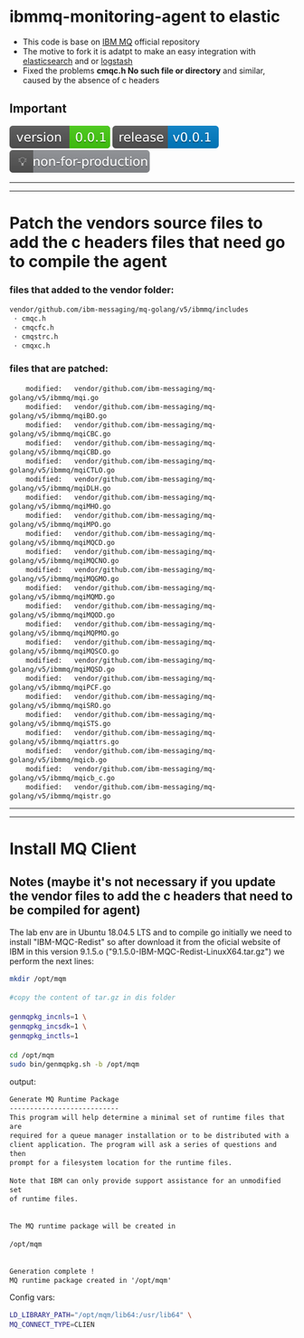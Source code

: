 # ibmmq-monitoring-agent to elastic

- This code is base on [IBM MQ](https://github.com/ibm-messaging/mq-metric-samples) official repository
- The motive to fork it is adatpt to make an easy integration with [elasticsearch](https://www.elastic.co/es/elasticsearch/) and or [logstash](https://www.elastic.co/es/logstash)
- Fixed the problems __cmqc.h No such file or directory__ and similar, caused by the absence of c headers

## Important
![Version](https://raw.githubusercontent.com/ocuil/assets/main/img/version.svg)
![GitHub Release](https://raw.githubusercontent.com/ocuil/assets/main/img/release.svg)
![Implementations](https://raw.githubusercontent.com/ocuil/assets/main/img/non-for-production.svg)

---
---
# Patch the vendors source files to add the c headers files that need go to compile the agent
### files that added to the vendor folder:
```
vendor/github.com/ibm-messaging/mq-golang/v5/ibmmq/includes
 · cmqc.h
 · cmqcfc.h
 · cmqstrc.h
 · cmqxc.h
```
### files that are patched:
```
	modified:   vendor/github.com/ibm-messaging/mq-golang/v5/ibmmq/mqi.go
	modified:   vendor/github.com/ibm-messaging/mq-golang/v5/ibmmq/mqiBO.go
	modified:   vendor/github.com/ibm-messaging/mq-golang/v5/ibmmq/mqiCBC.go
	modified:   vendor/github.com/ibm-messaging/mq-golang/v5/ibmmq/mqiCBD.go
	modified:   vendor/github.com/ibm-messaging/mq-golang/v5/ibmmq/mqiCTLO.go
	modified:   vendor/github.com/ibm-messaging/mq-golang/v5/ibmmq/mqiDLH.go
	modified:   vendor/github.com/ibm-messaging/mq-golang/v5/ibmmq/mqiMHO.go
	modified:   vendor/github.com/ibm-messaging/mq-golang/v5/ibmmq/mqiMPO.go
	modified:   vendor/github.com/ibm-messaging/mq-golang/v5/ibmmq/mqiMQCD.go
	modified:   vendor/github.com/ibm-messaging/mq-golang/v5/ibmmq/mqiMQCNO.go
	modified:   vendor/github.com/ibm-messaging/mq-golang/v5/ibmmq/mqiMQGMO.go
	modified:   vendor/github.com/ibm-messaging/mq-golang/v5/ibmmq/mqiMQMD.go
	modified:   vendor/github.com/ibm-messaging/mq-golang/v5/ibmmq/mqiMQOD.go
	modified:   vendor/github.com/ibm-messaging/mq-golang/v5/ibmmq/mqiMQPMO.go
	modified:   vendor/github.com/ibm-messaging/mq-golang/v5/ibmmq/mqiMQSCO.go
	modified:   vendor/github.com/ibm-messaging/mq-golang/v5/ibmmq/mqiMQSD.go
	modified:   vendor/github.com/ibm-messaging/mq-golang/v5/ibmmq/mqiPCF.go
	modified:   vendor/github.com/ibm-messaging/mq-golang/v5/ibmmq/mqiSRO.go
	modified:   vendor/github.com/ibm-messaging/mq-golang/v5/ibmmq/mqiSTS.go
	modified:   vendor/github.com/ibm-messaging/mq-golang/v5/ibmmq/mqiattrs.go
	modified:   vendor/github.com/ibm-messaging/mq-golang/v5/ibmmq/mqicb.go
	modified:   vendor/github.com/ibm-messaging/mq-golang/v5/ibmmq/mqicb_c.go
	modified:   vendor/github.com/ibm-messaging/mq-golang/v5/ibmmq/mqistr.go

```
---
---
# Install MQ Client
## Notes (maybe it's not necessary if you update the vendor files to add the c headers that need to be compiled for agent)
The lab env are in Ubuntu 18.04.5 LTS and to compile go initially we need to install "IBM-MQC-Redist" so after download it from the oficial website of IBM in this version 9.1.5.o ("9.1.5.0-IBM-MQC-Redist-LinuxX64.tar.gz") we perform the next lines:
```bash
mkdir /opt/mqm

#copy the content of tar.gz in dis folder

genmqpkg_incnls=1 \
genmqpkg_incsdk=1 \
genmqpkg_inctls=1

cd /opt/mqm
sudo bin/genmqpkg.sh -b /opt/mqm
```

output:

```
Generate MQ Runtime Package
---------------------------
This program will help determine a minimal set of runtime files that are
required for a queue manager installation or to be distributed with a
client application. The program will ask a series of questions and then
prompt for a filesystem location for the runtime files.

Note that IBM can only provide support assistance for an unmodified set
of runtime files.


The MQ runtime package will be created in

/opt/mqm


Generation complete !
MQ runtime package created in '/opt/mqm'
```

Config vars:
```bash
LD_LIBRARY_PATH="/opt/mqm/lib64:/usr/lib64" \
MQ_CONNECT_TYPE=CLIEN
```